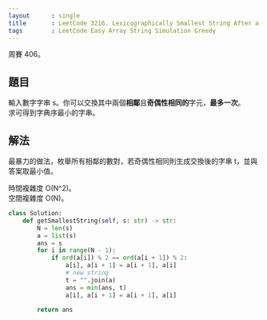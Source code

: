 ```yaml
---
layout      : single
title       : LeetCode 3216. Lexicographically Smallest String After a Swap
tags        : LeetCode Easy Array String Simulation Greedy
---
```

周賽 406。

## 題目

輸入數字字串 s。你可以交換其中兩個**相鄰**且**奇偶性相同的**字元，**最多一次**。  
求可得到字典序最小的字串。  

## 解法

最暴力的做法，枚舉所有相鄰的數對，若奇偶性相同則生成交換後的字串 t，並與答案取最小值。  

時間複雜度 O(N^2)。  
空間複雜度 O(N)。  

```python
class Solution:
    def getSmallestString(self, s: str) -> str:
        N = len(s)
        a = list(s)
        ans = s
        for i in range(N - 1):
            if ord(a[i]) % 2 == ord(a[i + 1]) % 2:
                a[i], a[i + 1] = a[i + 1], a[i]
                # new string
                t = "".join(a)
                ans = min(ans, t)
                a[i], a[i + 1] = a[i + 1], a[i]

        return ans
```
